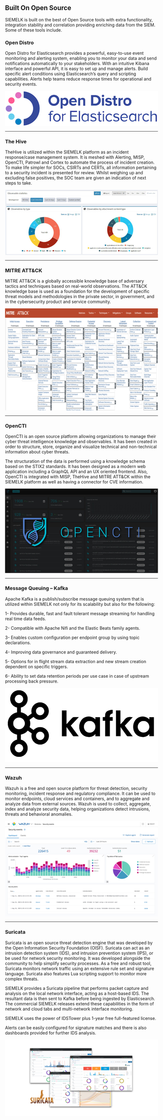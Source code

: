 ## Built On Open Source
SIEMELK is built on the best of Open Source tools with extra functionality, integration stability and correlation providing enriching data from the SIEM.
Some of these tools include.

### Open Distro
Open Distro for Elasticsearch provides a powerful, easy-to-use event monitoring and alerting system, enabling you to monitor your data and send notifications automatically to your stakeholders. With an intuitive Kibana interface and powerful API, it is easy to set up and manage alerts. Build specific alert conditions using Elasticsearch’s query and scripting capabilities. Alerts help teams reduce response times for operational and security events.

<p align="center">
 <img alt="" src="images/opendistro.png">
</p>

-----

### The Hive
TheHive is utilized within the SIEMELK platform as an incident response/case management system. It is meshed with Alerting, MISP, OpenCTI, Patrowl and Cortex to automate the process of incident creation. To make life simpler for SOCs, CSIRTs and CERTs, all information pertaining to a security incident is presented for review. Whilst weighing up and excluding false positives, the SOC team are given an indication of next steps to take.

<p align="center">
 <img alt="SIEMELK Logo" src="images/hive.png">
</p>

-----

### MITRE ATT&CK
MITRE ATT&CK is a globally accessible knowledge base of adversary tactics and techniques based on real-world observations. The ATT&CK knowledge base is used as a foundation for the development of specific threat models and methodologies in the private sector, in government, and in the cybersecurity product and service community.

<p align="center">
 <img alt="" src="images/mitre.png">
</p>

------
### OpenCTI
OpenCTI is an open source platform allowing organizations to manage their cyber threat intelligence knowledge and observables. It has been created in order to structure, store, organize and visualize technical and non-technical information about cyber threats.


The structuration of the data is performed using a knowledge schema based on the STIX2 standards. It has been designed as a modern web application including a GraphQL API and an UX oriented frontend. Also, OpenCTI is integrated with MISP, TheHive and MITRE ATT&CK within the SIEMELK platform as well as having a connector for CVE information.

<p align="center">
 <img alt="SIEMELK Logo" src="images/opencti.jpg">
</p>

------

### Message Queuing – Kafka
Apache Kafka is a publish/subscribe message queuing system that is utilized within SIEMELK not only for its scalability but also for the following:

1- Provides durable, fast and fault tolerant message streaming for handling real time data feeds.

2- Compatible with Apache Nifi and the Elastic Beats family agents.

3- Enables custom configuration per endpoint group by using topic declarations.

4- Improving data governance and guaranteed delivery.

5- Options for in flight stream data extraction and new stream creation dependent on specific triggers.

6- Ability to set data retention periods per use case in case of upstream processing back pressure.


<p align="center">
 <img alt="" src="images/kafka.png">
</p>

-----

### Wazuh
Wazuh is a free and open source platform for threat detection, security monitoring, incident response and regulatory compliance. It can be used to monitor endpoints, cloud services and containers, and to aggregate and analyze data from external sources. Wazuh is used to collect, aggregate, index and analyze security data, helping organizations detect intrusions, threats and behavioral anomalies.

<p align="center">
 <img alt="" src="images/wazuh.png">
</p>

-----

### Suricata
Suricata is an open source threat detection engine that was developed by the Open Information Security Foundation (OISF). Suricata can act as an intrusion detection system (IDS), and intrusion prevention system (IPS), or be used for network security monitoring. It was developed alongside the community to help simplify security processes. As a free and robust tool, Suricata monitors network traffic using an extensive rule set and signature language. Suricata also features Lua scripting support to monitor more complex threats.



SIEMELK provides a Suricata pipeline that performs packet capture and analysis on the local network interface, acting as a host-based IDS. The resultant data is then sent to Kafka before being ingested by Elasticsearch. The commercial SIEMELK releases extend these capabilities in the form of network and cloud tabs and multi-network interface monitoring.

SIEMELK uses the power of IDSTower plus 1-year free full-featured license.
 
Alerts can be easily configured for signature matches and there is also dashboards provided for further IDS analysis.

 <p align="center">
 <img alt="" src="images/suricata.png">
</p>


